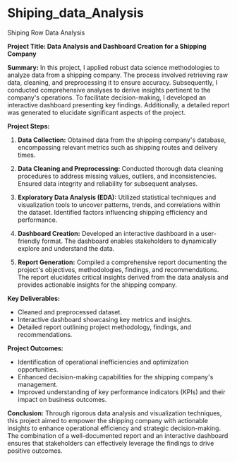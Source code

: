 # Shiping_data_Analysis
Shiping Row Data Analysis

**Project Title: Data Analysis and Dashboard Creation for a Shipping Company**

**Summary:**
In this project, I applied robust data science methodologies to analyze data from a shipping company. The process involved retrieving raw data, cleaning, and preprocessing it to ensure accuracy. Subsequently, I conducted comprehensive analyses to derive insights pertinent to the company's operations. To facilitate decision-making, I developed an interactive dashboard presenting key findings. Additionally, a detailed report was generated to elucidate significant aspects of the project.

**Project Steps:**

1. **Data Collection:** Obtained data from the shipping company's database, encompassing relevant metrics such as shipping routes and delivery times.

2. **Data Cleaning and Preprocessing:** Conducted thorough data cleaning procedures to address missing values, outliers, and inconsistencies. Ensured data integrity and reliability for subsequent analyses.

3. **Exploratory Data Analysis (EDA):** Utilized statistical techniques and visualization tools to uncover patterns, trends, and correlations within the dataset. Identified factors influencing shipping efficiency and performance.

4. **Dashboard Creation:** Developed an interactive dashboard in a user-friendly format. The dashboard enables stakeholders to dynamically explore and understand the data.

5. **Report Generation:** Compiled a comprehensive report documenting the project's objectives, methodologies, findings, and recommendations. The report elucidates critical insights derived from the data analysis and provides actionable insights for the shipping company.

**Key Deliverables:**

- Cleaned and preprocessed dataset.
- Interactive dashboard showcasing key metrics and insights.
- Detailed report outlining project methodology, findings, and recommendations.

**Project Outcomes:**

- Identification of operational inefficiencies and optimization opportunities.
- Enhanced decision-making capabilities for the shipping company's management.
- Improved understanding of key performance indicators (KPIs) and their impact on business outcomes.

**Conclusion:**
Through rigorous data analysis and visualization techniques, this project aimed to empower the shipping company with actionable insights to enhance operational efficiency and strategic decision-making. The combination of a well-documented report and an interactive dashboard ensures that stakeholders can effectively leverage the findings to drive positive outcomes.
